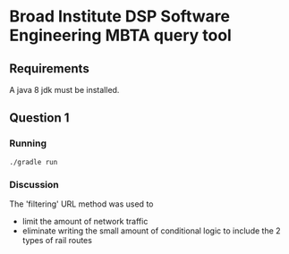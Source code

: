 # Broad Institute DSP Software Engineering MBTA query tool
## Requirements
A java 8 jdk must be installed.
## Question 1 
### Running
```
./gradle run
```
### Discussion
The 'filtering' URL method was used to
* limit the amount of network traffic
* eliminate writing the small amount of conditional logic to include the 2 types of rail routes
